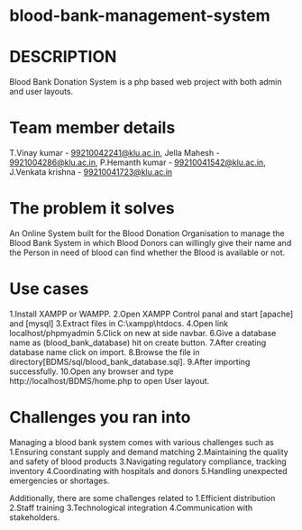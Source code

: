 # blood-bank-management-system


# DESCRIPTION
Blood Bank Donation System is a php based web project with both admin and user layouts.


# Team member details

T.Vinay kumar - 99210042241@klu.ac.in,
Jella Mahesh  - 9921004286@klu.ac.in,
P.Hemanth kumar - 99210041542@klu.ac.in,
J.Venkata krishna - 99210041723@klu.ac.in


# The problem it solves

An Online System built for the Blood Donation Organisation to manage the Blood Bank System in which Blood Donors can willingly give their name and the Person in need of blood can find whether the Blood is available or not.

# Use cases 

1.Install XAMPP or WAMPP.
2.Open XAMPP Control panal and start [apache] and [mysql]
3.Extract files in C:\xampp\htdocs.
4.Open link localhost/phpmyadmin
5.Click on new at side navbar.
6.Give a database name as (blood_bank_database) hit on create button.
7.After creating database name click on import.
8.Browse the file in directory[BDMS/sql/blood_bank_database.sql].
9.After importing successfully.
10.Open any browser and type http://localhost/BDMS/home.php to open User layout.

# Challenges you ran into

Managing a blood bank system comes with various challenges such as 
1.Ensuring constant supply and demand matching
2.Maintaining the quality and safety of blood products
3.Navigating regulatory compliance, tracking inventory
4.Coordinating with hospitals and donors
5.Handling unexpected emergencies or shortages. 

Additionally, there are some challenges related to 
1.Efficient distribution
2.Staff training
3.Technological integration
4.Communication with stakeholders.
